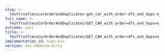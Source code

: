 ```yaml
---
slug: >-
  testtrustlesscarorderandduplicates-get_car_with_order-dfs_and_dups-n_of_unixfs_directory_with_duplicate_files-header_content-type#01
full_name: >-
  TestTrustlessCarOrderAndDuplicates/GET_CAR_with_order=dfs_and_dups=n_of_UnixFS_Directory_With_Duplicate_Files/Header_Content-Type#01
outcome: pass
title: >-
  TestTrustlessCarOrderAndDuplicates/GET_CAR_with_order=dfs_and_dups=n_of_UnixFS_Directory_With_Duplicate_Files/Header_Content-Type#01
implementation_id: kubo-bis
version: dev-44b0eaa-dirty
---
```


